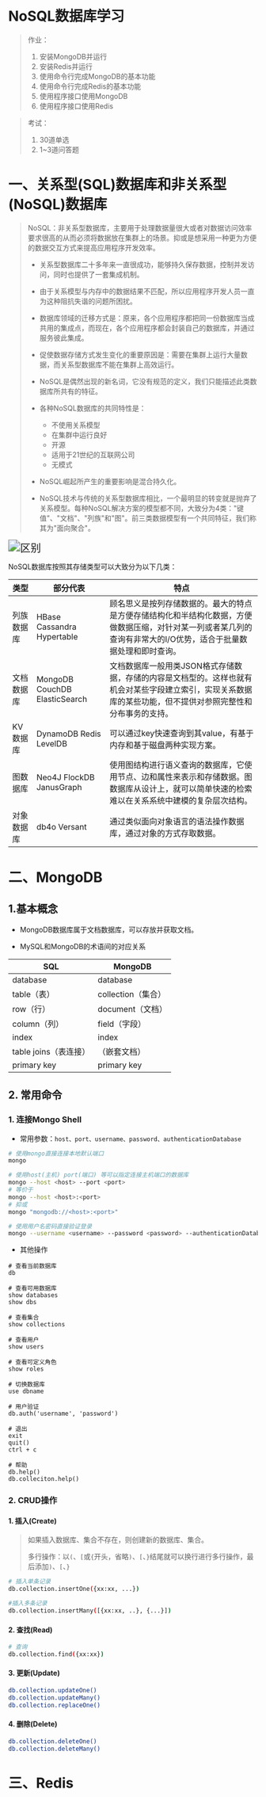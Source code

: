 # NoSQL数据库学习

>   作业：
>
>   1.  安装MongoDB并运行
>   2.  安装Redis并运行
>   3.  使用命令行完成MongoDB的基本功能
>   4.  使用命令行完成Redis的基本功能
>   5.  使用程序接口使用MongoDB
>   6.  使用程序接口使用Redis

>   考试：
>
>   1.  30道单选
>   2.  1~3道问答题

# 一、关系型(SQL)数据库和非关系型(NoSQL)数据库

>   NoSQL：非关系型数据库，主要用于处理数据量很大或者对数据访问效率要求很高的从而必须将数据放在集群上的场景。抑或是想采用一种更为方便的数据交互方式来提高应用程序开发效率。
>
>   -   关系型数据库二十多年来一直很成功，能够持久保存数据，控制并发访问，同时也提供了一套集成机制。
>
>   -   由于关系模型与内存中的数据结果不匹配，所以应用程序开发人员一直为这种阻抗失谐的问题所困扰。
>   -   数据库领域的迁移方式是：原来，各个应用程序都把同一份数据库当成共用的集成点，而现在，各个应用程序都会封装自己的数据库，并通过服务彼此集成。
>   -   促使数据存储方式发生变化的重要原因是：需要在集群上运行大量数据，而关系型数据库不能在集群上高效运行。
>   -   NoSQL是偶然出现的新名词，它没有规范的定义，我们只能描述此类数据库所共有的特征。
>   -   各种NoSQL数据库的共同特性是：
>       -   不使用关系模型
>       -   在集群中运行良好
>       -   开源
>       -   适用于21世纪的互联网公司
>       -   无模式
>   -   NoSQL崛起所产生的重要影响是混合持久化。
>   -   NoSQL技术与传统的关系型数据库相比，一个最明显的转变就是抛弃了关系模型。每种NoSQL解决方案的模型都不同，大致分为4类："键值"、"文档"、"列族"和"图"。前三类数据模型有一个共同特征，我们称其为"面向聚合"。

<img src="https://img-blog.csdnimg.cn/2019111715455711.png?x-oss-process=image/watermark,type_ZmFuZ3poZW5naGVpdGk,shadow_10,text_aHR0cHM6Ly9ibG9nLmNzZG4ubmV0L2Zlc2ZzZWZncw==,size_16,color_FFFFFF,t_70" alt="区别" style="zoom:150%;" />

NoSQL数据库按照其存储类型可以大致分为以下几类：

| 类型       | 部分代表                      | 特点                                                         |
| ---------- | ----------------------------- | ------------------------------------------------------------ |
| 列族数据库 | HBase Cassandra Hypertable    | 顾名思义是按列存储数据的。最大的特点是方便存储结构化和半结构化数据，方便做数据压缩，对针对某一列或者某几列的查询有非常大的I/O优势，适合于批量数据处理和即时查询。 |
| 文档数据库 | MongoDB CouchDB ElasticSearch | 文档数据库一般用类JSON格式存储数据，存储的内容是文档型的。这样也就有机会对某些字段建立索引，实现关系数据库的某些功能，但不提供对参照完整性和分布事务的支持。 |
| KV数据库   | DynamoDB Redis LevelDB        | 可以通过key快速查询到其value，有基于内存和基于磁盘两种实现方案。 |
| 图数据库   | Neo4J FlockDB JanusGraph      | 使用图结构进行语义查询的数据库，它使用节点、边和属性来表示和存储数据。图数据库从设计上，就可以简单快速的检索难以在关系系统中建模的复杂层次结构。 |
| 对象数据库 | db4o Versant                  | 通过类似面向对象语言的语法操作数据库，通过对象的方式存取数据。 |

# 二、MongoDB

## 1.基本概念

-   MongoDB数据库属于文档数据库，可以存放并获取文档。

-   MySQL和MongoDB的术语间的对应关系

| SQL                   | MongoDB            |
| --------------------- | ------------------ |
| database              | database           |
| table（表）           | collection（集合） |
| row（行）             | document（文档）   |
| column（列）          | field（字段）      |
| index                 | index              |
| table joins（表连接） | （嵌套文档）       |
| primary key           | primary key        |

## 2. 常用命令

### 1. 连接Mongo Shell

-   常用参数：`host、port、username、password、authenticationDatabase`

```bash
# 使用mongo直接连接本地默认端口
mongo

# 使用host(主机) port(端口) 等可以指定连接主机端口的数据库
mongo --host <host> --port <port>
# 等价于
mongo --host <host>:<port>
# 抑或
mongo "mongodb://<host>:<port>"

# 使用用户名密码直接验证登录
mongo --username <username> --password <password> --authenticationDatabase <database>
```

-   其他操作

```shell
# 查看当前数据库
db

# 查看可用数据库
show databases
show dbs

# 查看集合
show collections

# 查看用户
show users

# 查看可定义角色
show roles

# 切换数据库
use dbname

# 用户验证
db.auth('username', 'password')

# 退出
exit
quit()
ctrl + c

# 帮助
db.help()
db.colleciton.help()
```

### 2. CRUD操作

#### 1. 插入(Create)

>   如果插入数据库、集合不存在，则创建新的数据库、集合。
>
>   多行操作：以`(`、`[`或`{`开头，省略`)`、`[`、`}`结尾就可以换行进行多行操作，最后添加`)`、`[`、`}`

```bash
# 插入单条记录
db.collection.insertOne({xx:xx, ...})

#插入多条记录
db.collection.insertMany([{xx:xx, ..}, {...}])
```

#### 2. 查找(Read)

```bash
# 查询
db.collection.find({xx:xx})
```

#### 3. 更新(Update)

```bash
db.collection.updateOne()
db.collection.updateMany()
db.collection.replaceOne()
```

#### 4. 删除(Delete)

```bash
db.collection.deleteOne()
db.collection.deleteMany()
```





# 三、Redis